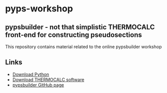 # pyps-workshop

**pypsbuilder** - not that simplistic THERMOCALC front-end for constructing pseudosections
---
This repository contains material related to the online pypsbuilder workshop

## Links

- [Download Python](https://www.python.org/downloads/)
- [Download THERMOCALC software](https://hpxeosandthermocalc.org/downloads/download-thermocalc-software/)
- [pypsbuilder GitHub page](https://github.com/ondrolexa/pypsbuilder) 
